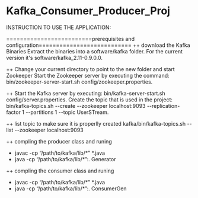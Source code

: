 ﻿# Kafka_Consumer_Producer_Proj

INSTRUCTION TO USE THE APPLICATION:

=========================prerequisites and configuration===========================
++ 	download the Kafka Binaries
	Extract the binaries into a software/kafka folder. For the current version it's software/kafka_2.11-0.9.0.0.

++	Change your current directory to point to the new folder and start Zookeeper
	Start the Zookeeper server by executing the command: bin/zookeeper-server-start.sh config/zookeeper.properties.
	
++	Start the Kafka server by executing: bin/kafka-server-start.sh config/server.properties.
	Create the topic that is used in the project: bin/kafka-topics.sh --create --zookeeper localhost:9093 --replication-factor 1 --partitions 1 --topic UserSTream.
	
++ 	list topic to make sure it is properlly created 
kafka/bin/kafka-topics.sh --list --zookeeper localhost:9093

++ compling the producer class and runing
-	javac -cp “/path/to/kafka/lib/*” *.java
-	java -cp “/path/to/kafka/lib/*”:. Generator

++ compling the consumer class and runing
-	javac -cp “/path/to/kafka/lib/*” *.java
-	java -cp “/path/to/kafka/lib/*”:. ConsumerGen
	
